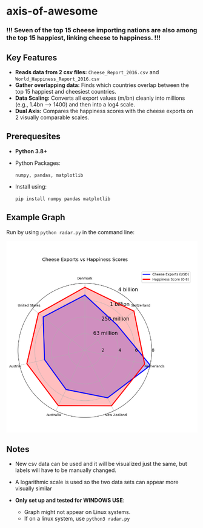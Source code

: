 # axis-of-awesome

### !!! Seven of the top 15 cheese importing nations are also among the top 15 happiest, linking cheese to happiness. !!!

## Key Features
* **Reads data from 2 csv files:** `Cheese_Report_2016.csv` and `World_Happiness_Report_2016.csv`
* **Gather overlapping data:** Finds which countries overlap between the top 15 happiest and cheesiest countries.
* **Data Scaling:** Converts all export values (m/bn) cleanly into millions (e.g., 1.4bn --> 1400) and then into a log4 scale.  
* **Dual Axis:** Compares the happiness scores with the cheese exports on 2 visually comparable scales.


## Prerequesites
* **Python 3.8+**
* Python Packages:
      
    `numpy, pandas, matplotlib`
* Install using: 

    `pip install numpy pandas matplotlib`

## Example Graph
Run by using `python radar.py` in the command line:

![Radar graph of Cheese Exports vs. Happiness Scores](Figure_1.png)

## Notes

* New csv data can be used and it will be visualized just the same, but labels will have to be manually changed.
* A logarithmic scale is used so the two data sets can appear more visually similar

* **Only set up and tested for WINDOWS USE**:
    * Graph might not appear on Linux systems.
    * If on a linux system, use `python3 radar.py`